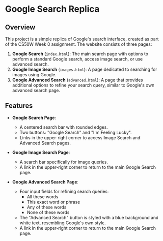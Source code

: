 # Google Search Replica

## Overview

This project is a simple replica of Google's search interface, created as part of the CS50W Week 0 assignment. The website consists of three pages:

1. **Google Search** (`index.html`): The main search page with options to perform a standard Google search, access image search, or use advanced search.
2. **Google Image Search** (`images.html`): A page dedicated to searching for images using Google.
3. **Google Advanced Search** (`advanced.html`): A page that provides additional options to refine your search query, similar to Google's own advanced search page.

## Features

- **Google Search Page**:
  - A centered search bar with rounded edges.
  - Two buttons: "Google Search" and "I'm Feeling Lucky".
  - Links in the upper-right corner to access Image Search and Advanced Search pages.

- **Google Image Search Page**:
  - A search bar specifically for image queries.
  - A link in the upper-right corner to return to the main Google Search page.

- **Google Advanced Search Page**:
  - Four input fields for refining search queries:
    - All these words
    - This exact word or phrase
    - Any of these words
    - None of these words
  - The "Advanced Search" button is styled with a blue background and white text, resembling Google's own style.
  - A link in the upper-right corner to return to the main Google Search page.
